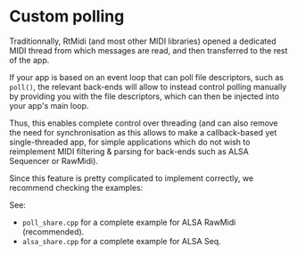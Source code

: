 # Custom polling

Traditionnally, RtMidi (and most other MIDI libraries) opened a dedicated MIDI thread from which messages are read, and then transferred to the rest of the app.

If your app is based on an event loop that can poll file descriptors, such as `poll()`, the relevant back-ends will allow to instead control polling manually by providing you with the file descriptors, 
which can then be injected into your app's main loop. 

Thus, this enables complete control over threading (and can also remove the need for synchronisation as this allows to make a callback-based yet single-threaded app, for simple applications which do not wish to reimplement MIDI filtering & parsing for back-ends such as ALSA Sequencer or RawMidi).

Since this feature is pretty complicated to implement correctly, we recommend checking the examples: 

See:
- `poll_share.cpp` for a complete example for ALSA RawMidi (recommended).
- `alsa_share.cpp` for a complete example for ALSA Seq.